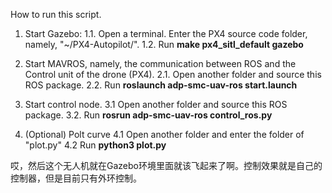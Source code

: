 How to run this script.

1. Start Gazebo:
   1.1. Open a terminal. Enter the PX4 source code folder, namely, "~/PX4-Autopilot/".
   1.2. Run **make px4_sitl_default gazebo**
   
2. Start MAVROS, namely, the communication between ROS and the Control unit of the drone (PX4).
   2.1. Open another folder and source this ROS package.
   2.2. Run **roslaunch adp-smc-uav-ros start.launch**

3. Start control node.
   3.1 Open another folder and source this ROS package.
   3.2. Run **rosrun adp-smc-uav-ros control_ros.py**

4. (Optional) Polt curve
   4.1 Open another folder and enter the folder of "plot.py"
   4.2 Run **python3 plot.py**

哎，然后这个无人机就在Gazebo环境里面就该飞起来了啊。控制效果就是自己的控制器，但是目前只有外环控制。
